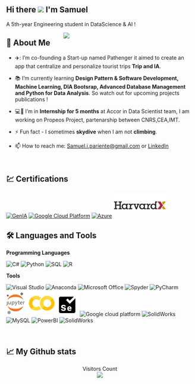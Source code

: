 ## Hi there <img src="https://raw.githubusercontent.com/MartinHeinz/MartinHeinz/master/wave.gif" width="30px"> I'm Samuel
<p>A 5th-year Engineering student in DataScience & AI !</p>

<img src="https://cdn.dribbble.com/users/330915/screenshots/3587000/media/343cb53c87e313181d99248d3071bc77.gif" width="350px" heigth="350px" align='right'>

## 🍗 About Me

- ✈️: I’m co-founding a Start-up named Pathenger it aimed to create an app that centralize and personalize tourist trips **Trip and IA**.

- 📚 I’m currently learning **Design Pattern & Software Development, Machine Learning, DIA Bootsrap, Advanced Database Management and Python for Data Analysis**. So watch out for upcoming projects publications !

- :computer:👀 I’m in **Internship for 5 months** at Accor in Data Scientist team, I am working on Propeos Project, partenarship between CNRS,CEA,IMT.

- ⚡ Fun fact - I sometimes **skydive** when I am not **climbing**.

- 📫 How to reach me: Samuel.i.pariente@gmail.com or <a href="https://linkedin.com/in/samuel-p-09423b135">LinkedIn</a>

<br>


## :chart: Certifications
<p align="left"> 
    <a href="https://coursera.org/share/5f46bd0533583bb434c73336acc1ce19">
    <img title="GenIA" src="https://img.evbuc.com/https%3A%2F%2Fcdn.evbuc.com%2Fimages%2F125559383%2F317212851579%2F1%2Foriginal.20210208-232017?w=512&auto=format%2Ccompress&q=75&sharp=10&rect=0%2C0%2C2246%2C2246&s=40aa0fb13fe40ce86241ae7b8fc8caea" width="80"/></a>
    <a href="https://www.cloudskillsboost.google/public_profiles/4cfb0fd0-d23e-4dfb-87b0-1062c4c07ad3">
    <img title="Google Cloud Platform" src="https://img.icons8.com/color/144/000000/google-cloud-platform.png" width="60px"/></a>
    <a href="https://www.coursera.org/account/accomplishments/verify/DZK54E7RJFYR?utm_source=link&utm_medium=certificate&utm_content=cert_image&utm_campaign=sharing_cta&utm_product=course">
    <img title="Azure" src="https://img.icons8.com/fluency/140/000000/azure-1.png" width="60px"/></a>
    <a href="https://courses.edx.org/certificates/3c7c0f7314364130a95053c0d7c5a54a">
    <img title="HarvardX" src="https://github.com/Samuelpariente/Samuelpariente/blob/a0f2e36bb1e76988d1e0d545e5fe9ee38bc3fde3/Images/hx.png" width="144px"/>
    </a>
 </p>
 
 
## :hammer_and_wrench: Languages and Tools

**Programming Languages**

<p align="left">
    <img title="C#" src="https://img.icons8.com/color/96/000000/c-sharp-logo-2.png" width="60px"/>
    <img title="Python" src="https://img.icons8.com/color/96/000000/python--v1.png" width="60px"/>
    <img title="SQL" src="https://img.icons8.com/nolan/64/sql.png" width="60px"/>
    <img title="R" src="https://img.icons8.com/external-becris-flat-becris/64/000000/external-r-data-science-becris-flat-becris.png" width="60px"/>  
</p>

**Tools**

<p align="left"> 
    <img title="Visual Studio" src="https://img.icons8.com/color/96/000000/visual-studio.png" width="60px"/>
    <img title="Anaconda" src="https://img.icons8.com/dusk/64/000000/anaconda.png" width="60px"/>
    <img title="Microsoft Office" src="https://img.icons8.com/fluency/96/000000/microsoft-office-2019.png" width="60px"/>
    <img title="Spyder" src="https://img.icons8.com/fluency/96/000000/spyder-ide.png" width="60px"/>
    <img title="PyCharm" src="https://img.icons8.com/color/96/000000/pycharm.png" width="60px"/>
    <img title="Jupyter & Colab Notebook" src="https://github.com/Samuelpariente/Samuelpariente/blob/b9debd329d6146d412fe8cb4e5fee414c3db5e26/Images/jupyter_colab.png" width="130px"/>
    <img title="Selenium" src="https://github.com/Samuelpariente/Samuelpariente/blob/8c2a8610815c64aea3cd7a00512e488bcbd41e42/Images/selenium.png" width ="60px"/>
    <img title="Google cloud platform" src="https://img.icons8.com/color/144/000000/google-cloud-platform.png" width="60px"/>
    <img title="SolidWorks" src="https://img.icons8.com/color/144/000000/amazon-web-services.png" width="60px"/>
    <img title="MySQL" src="https://img.icons8.com/fluency/96/000000/mysql-logo.png" width="60px"/>
    <img title="PowerBI" src="https://img.icons8.com/color/144/000000/power-bi.png" width="60px"/>
    <img title="SolidWorks" src="https://img.icons8.com/color/96/000000/solidworks.png" width="60px"/>
    
    
    
</p>

<br>

## 📈 My Github stats

<p align="center"> 
  Visitors Count<br>
  <img src="https://profile-counter.glitch.me/samuelpariente/count.svg" />
</p>

<br>

<!-- Links to your social media accounts -->

[1]: linkedin.com/in/samuel-p-09423b135
